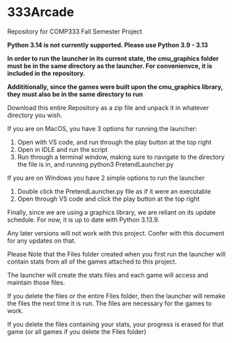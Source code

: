 # 333Arcade
 Repository for COMP333 Fall Semester Project


**Python 3.14 is not currently supported. Please use Python 3.9 - 3.13**


**In order to run the launcher in its current state, the cmu_graphics folder must be in the same directory as the launcher. For convenienvce, it is included in the repository.**

 **Addititionally, since the games were built upon the cmu_graphics library, they must also be in the same directory to run**

Download this entire Repository as a zip file and unpack it in whatever directory you wish. 

If you are on MacOS, you have 3 options for running the launcher:
1. Open with VS code, and run through the play button at the top right 
2. Open in IDLE and run the script
3. Run through a terminal window, making sure to navigate to the directory the file is in, and running python3 PretendLauncher.py

If you are on Windows you have 2 simple options to run the launcher
1. Double click the PretendLauncher.py file as if it were an executable
2. Open through VS code and click the play button at the top right


 Finally, since we are using a graphics library, we are reliant on its update schedule. For now, it is up to date with Python 3.13.9.

 Any later versions will not work with this project. Confer with this document for any updates on that. 

 Please Note that the Files folder created when you first run the launcher will contain stats from all of the games attached to this project. 

The launcher will create the stats files and each game will access and maintain those files. 

If you delete the files or the entire Files folder, then the launcher will remake the files the next time it is run. The files are necessary for the games to work.

If you delete the files containing your stats, your progress is erased for that game (or all games if you delete the Files folder)




